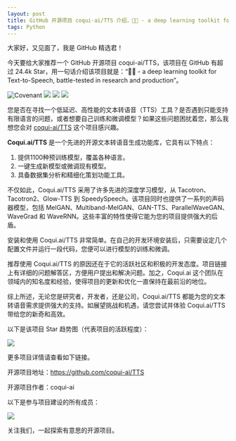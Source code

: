 ```yaml
---
layout: post
title: GitHub 开源项目 coqui-ai/TTS 介绍，🐸💬 - a deep learning toolkit for Text-to-Speech, battle-tested in research and production
tags: Python
---
```


大家好，又见面了，我是 GitHub 精选君！

今天要给大家推荐一个 GitHub 开源项目 coqui-ai/TTS，该项目在 GitHub 有超过 24.4k Star，用一句话介绍该项目就是：“🐸💬 - a deep learning toolkit for Text-to-Speech, battle-tested in research and production”。


![Covenant](https://camo.githubusercontent.com/7d620efaa3eac1c5b060ece5d6aacfcc8b81a74a04d05cd0398689c01c4463bb/68747470733a2f2f696d672e736869656c64732e696f2f62616467652f436f6e7472696275746f72253230436f76656e616e742d76322e3025323061646f707465642d6666363962342e737667)
![](https://static.scarf.sh/a.png?x-pxid=cf317fe7-2188-4721-bc01-124bb5d5dbb2)
![](https://raw.githubusercontent.com/coqui-ai/TTS/main/images/coqui-log-green-TTS.png)
![](https://raw.githubusercontent.com/coqui-ai/TTS/main/images/TTS-performance.png)



您是否在寻找一个低延迟、高性能的文本转语音（TTS）工具？是否遇到只能支持有限语言的问题，或者想要自己训练和微调模型？如果这些问题困扰着您，那么我想您会对 [coqui-ai/TTS](https://github.com/coqui-ai/TTS) 这个项目感兴趣。

**Coqui.ai/TTS** 是一个先进的开源文本转语音生成功能库，它具有以下特点：

1. 提供1100种预训练模型，覆盖各种语言。
2. 一键生成新模型或微调现有模型。
3. 具备数据集分析和精细化策划功能工具。

不仅如此，Coqui.ai/TTS 采用了许多先进的深度学习模型，从 Tacotron、Tacotron2、Glow-TTS 到 SpeedySpeech。该项目同时也提供了一系列的声码器模型，包括 MelGAN、Multiband-MelGAN、GAN-TTS、ParallelWaveGAN、WaveGrad 和 WaveRNN。这些丰富的特性使得它能为您的项目提供强大的后盾。

安装和使用 Coqui.ai/TTS 非常简单。在自己的开发环境安装后，只需要设定几个配置文件并运行一段代码，您便可以进行模型的训练和微调。

推荐使用 Coqui.ai/TTS 的原因还在于它的活跃社区和积极的开发态度。项目链接上有详细的问题解答区，方便用户提出和解决问题。加之，Coqui.ai 这个团队在领域内的知名度和经验，使得项目的更新和优化一直保持在最前沿的地位。

综上所述，无论您是研究者，开发者，还是公司，Coqui.ai/TTS 都能为您的文本转语音需求提供强大的支持。如展望挑战和机遇，请您尝试并体验 Coqui.ai/TTS 带给您的新奇和高效。


以下是该项目 Star 趋势图（代表项目的活跃程度）：

![](https://api.star-history.com/svg?repos=coqui-ai/TTS&type=Timeline)

更多项目详情请查看如下链接。

开源项目地址：https://github.com/coqui-ai/TTS 

开源项目作者：coqui-ai

以下是参与项目建设的所有成员：

![](https://contrib.rocks/image?repo=coqui-ai/TTS)

关注我们，一起探索有意思的开源项目。

